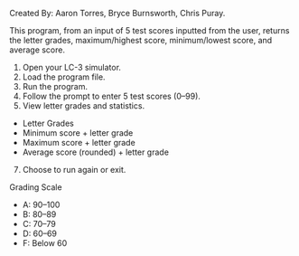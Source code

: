 Created By: Aaron Torres, Bryce Burnsworth, Chris Puray.

This program, from an input of 5 test scores inputted from the user, returns the letter grades, maximum/highest score, minimum/lowest score, and average score.

1. Open your LC-3 simulator.
2. Load the program file.
3. Run the program.
4. Follow the prompt to enter 5 test scores (0–99).
5. View letter grades and statistics.
  - Letter Grades
  - Minimum score + letter grade
  - Maximum score + letter grade
  - Average score (rounded) + letter grade
7. Choose to run again or exit.

Grading Scale
- A: 90–100  
- B: 80–89  
- C: 70–79  
- D: 60–69  
- F: Below 60  
